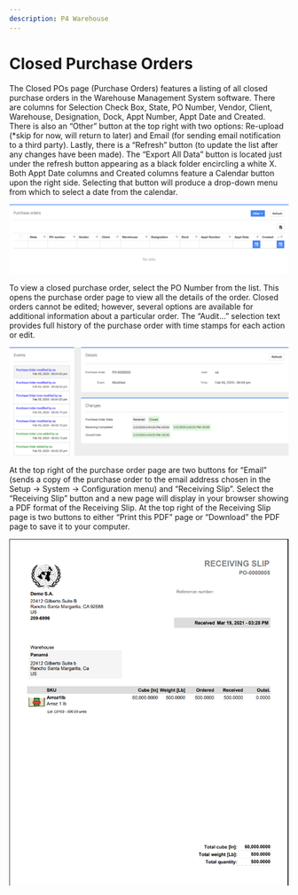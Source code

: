 ```yaml
---
description: P4 Warehouse
---
```


# Closed Purchase Orders

The Closed POs page (Purchase Orders) features a listing of all closed purchase orders in the Warehouse Management System software. There are columns for Selection Check Box, State, PO Number, Vendor, Client, Warehouse, Designation, Dock, Appt Number, Appt Date and Created. There is also an “Other” button at the top right with two options: Re-upload (\*skip for now, will return to later) and Email (for sending email notification to a third party). Lastly, there is a “Refresh” button (to update the list after any changes have been made). The “Export All Data” button is located just under the refresh button appearing as a black folder encircling a white X. Both Appt Date columns and Created columns feature a Calendar button upon the right side. Selecting that button will produce a drop-down menu from which to select a date from the calendar.

![](<../.gitbook/assets/image (300).png>)

To view a closed purchase order, select the PO Number from the list. This opens the purchase order page to view all the details of the order. Closed orders cannot be edited; however, several options are available for additional information about a particular order. The “Audit…” selection text provides full history of the purchase order with time stamps for each action or edit.

![](<../.gitbook/assets/image (4).png>)

At the top right of the purchase order page are two buttons for “Email” (sends a copy of the purchase order to the email address chosen in the Setup -> System -> Configuration menu) and “Receiving Slip”. Select the “Receiving Slip” button and a new page will display in your browser showing a PDF format of the Receiving Slip. At the top right of the Receiving Slip page is two buttons to either “Print this PDF” page or “Download” the PDF page to save it to your computer.

![P4 Warehouse Receiving Slip](<../.gitbook/assets/image (241).png>)

